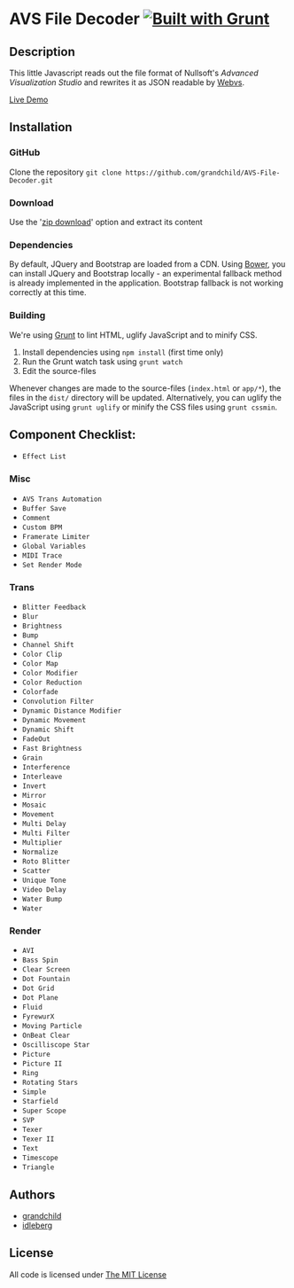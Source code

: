 # AVS File Decoder [![Built with Grunt](https://cdn.gruntjs.com/builtwith.png)](http://gruntjs.com/)

## Description

This little Javascript reads out the file format of Nullsoft's _Advanced Visualization Studio_ and rewrites it as JSON readable by [Webvs](https://github.com/azeem/webvs).

[Live Demo](http://grandchild.github.io/AVS-File-Decoder/)

## Installation

### GitHub

Clone the repository `git clone https://github.com/grandchild/AVS-File-Decoder.git`

### Download

Use the '[zip download](https://github.com/grandchild/AVS-File-Decoder/archive/master.zip)' option and extract its content

### Dependencies

By default, JQuery and Bootstrap are loaded from a CDN. Using [Bower](http://bower.io/), you can install JQuery and Bootstrap locally - an experimental fallback method is already implemented in the application. Bootstrap fallback is not working correctly at this time.

### Building

We're using [Grunt](http://gruntjs.com) to lint HTML, uglify JavaScript and to minify CSS.

1. Install dependencies using `npm install` (first time only)
2. Run the Grunt watch task using `grunt watch`
3. Edit the source-files

Whenever changes are made to the source-files (`index.html` or `app/*`), the files in the `dist/` directory will be updated. Alternatively, you can uglify the JavaScript using `grunt uglify` or minify the CSS files using `grunt cssmin`.

## Component Checklist:

- `Effect List`

### Misc
- `AVS Trans Automation`
- `Buffer Save`
- `Comment`
- `Custom BPM`
- `Framerate Limiter`
- `Global Variables`
- `MIDI Trace`
- `Set Render Mode`

### Trans
- `Blitter Feedback`
- `Blur`
- `Brightness`
- `Bump`
- `Channel Shift`
- `Color Clip`
- `Color Map`
- `Color Modifier`
- `Color Reduction`
- `Colorfade`
- `Convolution Filter`
- `Dynamic Distance Modifier`
- `Dynamic Movement`
- `Dynamic Shift`
- `FadeOut`
- `Fast Brightness`
- `Grain`
- `Interference`
- `Interleave`
- `Invert`
- `Mirror`
- `Mosaic`
- `Movement`
- `Multi Delay`
- `Multi Filter`
- `Multiplier`
- `Normalize`
- `Roto Blitter`
- `Scatter`
- `Unique Tone`
- `Video Delay`
- `Water Bump`
- `Water`

### Render
- `AVI`
- `Bass Spin`
- `Clear Screen`
- `Dot Fountain`
- `Dot Grid`
- `Dot Plane`
- `Fluid`
- `FyrewurX`
- `Moving Particle`
- `OnBeat Clear`
- `Oscilliscope Star`
- `Picture`
- `Picture II`
- `Ring`
- `Rotating Stars`
- `Simple`
- `Starfield`
- `Super Scope`
- `SVP`
- `Texer`
- `Texer II`
- `Text`
- `Timescope`
- `Triangle`


## Authors

* [grandchild](https://github.com/grandchild)
* [idleberg](https://github.com/idleberg)

## License

All code is licensed under [The MIT License](http://opensource.org/licenses/MIT)
